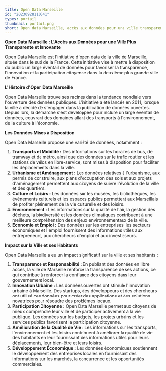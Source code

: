 ```yaml
---
title: Open Data Marseille
id: "20230928110541"
types: portail 
thumbnail: portail.png
short: Open data Marseille, accès aux données pour une ville transparente
---
```

**Open Data Marseille : L'Accès aux Données pour une Ville Plus Transparente et Innovante**

Open Data Marseille est l'initiative d'open data de la ville de Marseille, située dans le sud de la France. Cette initiative vise à mettre à disposition du public un large éventail de données pour favoriser la transparence, l'innovation et la participation citoyenne dans la deuxième plus grande ville de France.

**L'Histoire d'Open Data Marseille**

Open Data Marseille trouve ses racines dans la tendance mondiale vers l'ouverture des données publiques. L'initiative a été lancée en 2011, lorsque la ville a décidé de s'engager dans la publication de données ouvertes. Depuis lors, la démarche s'est développée pour inclure un large éventail de données, couvrant des domaines allant des transports à l'environnement, de la culture à l'économie.

**Les Données Mises à Disposition**

Open Data Marseille propose une variété de données, notamment :

1.  **Transports et Mobilité :** Des informations sur les horaires de bus, de tramway et de métro, ainsi que des données sur le trafic routier et les stations de vélos en libre-service, sont mises à disposition pour faciliter les déplacements dans la ville.
2.  **Urbanisme et Aménagement :** Les données relatives à l'urbanisme, aux permis de construire, aux plans d'occupation des sols et aux projets d'aménagement permettent aux citoyens de suivre l'évolution de la ville et des quartiers.
3.  **Culture et Loisirs :** Les données sur les musées, les bibliothèques, les événements culturels et les espaces publics permettent aux Marseillais de profiter pleinement de la vie culturelle et des loisirs.
4.  **Environnement :** Les informations sur la qualité de l'air, la gestion des déchets, la biodiversité et les données climatiques contribuent à une meilleure compréhension des enjeux environnementaux de la ville.
5.  **Économie et Emploi :** Des données sur les entreprises, les secteurs économiques et l'emploi fournissent des informations utiles aux entrepreneurs, aux chercheurs d'emploi et aux investisseurs.

**Impact sur la Ville et ses Habitants**

Open Data Marseille a eu un impact significatif sur la ville et ses habitants :

1.  **Transparence et Responsabilité :** En publiant des données en libre accès, la ville de Marseille renforce la transparence de ses actions, ce qui contribue à renforcer la confiance des citoyens dans leur gouvernement local.
2.  **Innovation Urbaine :** Les données ouvertes ont stimulé l'innovation urbaine à Marseille. Des startups, des développeurs et des chercheurs ont utilisé ces données pour créer des applications et des solutions novatrices pour résoudre des problèmes locaux.
3.  **Participation Citoyenne :** Open Data Marseille permet aux citoyens de mieux comprendre leur ville et de participer activement à la vie publique. Les données sur les budgets, les projets urbains et les services publics favorisent la participation citoyenne.
4.  **Amélioration de la Qualité de Vie :** Les informations sur les transports, l'environnement et les loisirs contribuent à améliorer la qualité de vie des habitants en leur fournissant des informations utiles pour leurs déplacements, leur bien-être et leurs loisirs.
5.  **Développement Économique :** Les données économiques soutiennent le développement des entreprises locales en fournissant des informations sur les marchés, la concurrence et les opportunités commerciales.